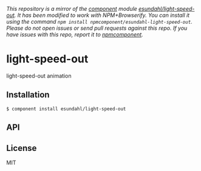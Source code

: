 *This repository is a mirror of the [component](http://component.io) module [esundahl/light-speed-out](http://github.com/esundahl/light-speed-out). It has been modified to work with NPM+Browserify. You can install it using the command `npm install npmcomponent/esundahl-light-speed-out`. Please do not open issues or send pull requests against this repo. If you have issues with this repo, report it to [npmcomponent](https://github.com/airportyh/npmcomponent).*

# light-speed-out

  light-speed-out animation

## Installation

    $ component install esundahl/light-speed-out

## API

   

## License

  MIT
